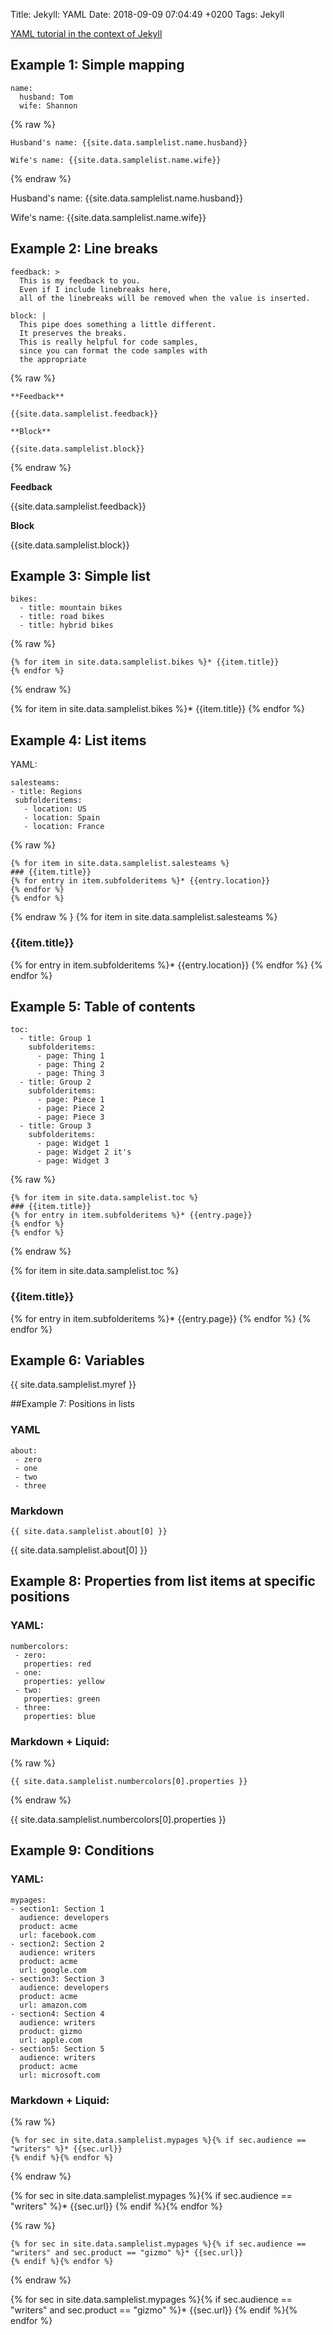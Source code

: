 Title: Jekyll: YAML
Date: 2018-09-09 07:04:49 +0200
Tags: Jekyll


[YAML tutorial in the context of Jekyll](https://idratherbewriting.com/documentation-theme-jekyll/mydoc_yaml_tutorial)

## Example 1: Simple mapping

```
name:
  husband: Tom
  wife: Shannon
```

{% raw %}
```
Husband's name: {{site.data.samplelist.name.husband}}

Wife's name: {{site.data.samplelist.name.wife}}
```
{% endraw %}

Husband's name: {{site.data.samplelist.name.husband}}

Wife's name: {{site.data.samplelist.name.wife}}

## Example 2: Line breaks

```
feedback: >
  This is my feedback to you.
  Even if I include linebreaks here,
  all of the linebreaks will be removed when the value is inserted.

block: |
  This pipe does something a little different.
  It preserves the breaks.
  This is really helpful for code samples,
  since you can format the code samples with
  the appropriate
```

{% raw %}
```
**Feedback**

{{site.data.samplelist.feedback}}

**Block**

{{site.data.samplelist.block}}
```
{% endraw %}

**Feedback**

{{site.data.samplelist.feedback}}

**Block**

{{site.data.samplelist.block}}

## Example 3: Simple list

```
bikes:
  - title: mountain bikes
  - title: road bikes
  - title: hybrid bikes
```

{% raw %}
```
{% for item in site.data.samplelist.bikes %}* {{item.title}}
{% endfor %}
```
{% endraw %}

{% for item in site.data.samplelist.bikes %}* {{item.title}}
{% endfor %}

## Example 4: List items

YAML:

```
salesteams:
- title: Regions
 subfolderitems:
   - location: US
   - location: Spain
   - location: France
```

{% raw %}
```
{% for item in site.data.samplelist.salesteams %}
### {{item.title}}
{% for entry in item.subfolderitems %}* {{entry.location}}
{% endfor %}
{% endfor %}
```
{% endraw %
}
{% for item in site.data.samplelist.salesteams %}
### {{item.title}}
{% for entry in item.subfolderitems %}* {{entry.location}}
{% endfor %}
{% endfor %}

## Example 5: Table of contents

```
toc:
  - title: Group 1
    subfolderitems:
      - page: Thing 1
      - page: Thing 2
      - page: Thing 3
  - title: Group 2
    subfolderitems:
      - page: Piece 1
      - page: Piece 2
      - page: Piece 3
  - title: Group 3
    subfolderitems:
      - page: Widget 1
      - page: Widget 2 it's
      - page: Widget 3
```

{% raw %}
```
{% for item in site.data.samplelist.toc %}
### {{item.title}}
{% for entry in item.subfolderitems %}* {{entry.page}}
{% endfor %}
{% endfor %}
```
{% endraw %}

{% for item in site.data.samplelist.toc %}
### {{item.title}}
{% for entry in item.subfolderitems %}* {{entry.page}}
{% endfor %}
{% endfor %}

## Example 6: Variables

{{ site.data.samplelist.myref }}

##Example 7: Positions in lists
### YAML

```
about:
 - zero
 - one
 - two
 - three
```

### Markdown

```
{{ site.data.samplelist.about[0] }}
```

{{ site.data.samplelist.about[0] }}

## Example 8: Properties from list items at specific positions

### YAML:

```
numbercolors:
 - zero:
   properties: red
 - one:
   properties: yellow
 - two:
   properties: green
 - three:
   properties: blue
```

### Markdown + Liquid:

{% raw %}
```
{{ site.data.samplelist.numbercolors[0].properties }}
```
{% endraw %}

{{ site.data.samplelist.numbercolors[0].properties }}

## Example 9: Conditions

### YAML:

```
mypages:
- section1: Section 1
  audience: developers
  product: acme
  url: facebook.com
- section2: Section 2
  audience: writers
  product: acme
  url: google.com
- section3: Section 3
  audience: developers
  product: acme
  url: amazon.com
- section4: Section 4
  audience: writers
  product: gizmo
  url: apple.com
- section5: Section 5
  audience: writers
  product: acme
  url: microsoft.com
```

### Markdown + Liquid:

{% raw %}
```
{% for sec in site.data.samplelist.mypages %}{% if sec.audience == "writers" %}* {{sec.url}}
{% endif %}{% endfor %}
```
{% endraw %}

{% for sec in site.data.samplelist.mypages %}{% if sec.audience == "writers" %}* {{sec.url}}
{% endif %}{% endfor %}

{% raw %}
```
{% for sec in site.data.samplelist.mypages %}{% if sec.audience == "writers" and sec.product == "gizmo" %}* {{sec.url}}
{% endif %}{% endfor %}
```
{% endraw %}

{% for sec in site.data.samplelist.mypages %}{% if sec.audience == "writers" and sec.product == "gizmo" %}* {{sec.url}}
{% endif %}{% endfor %}

